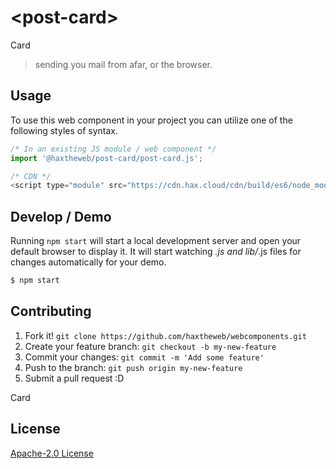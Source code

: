 # &lt;post-card&gt;

Card
> sending you mail from afar, or the browser.

## Usage
To use this web component in your project you can utilize one of the following styles of syntax.

```js
/* In an existing JS module / web component */
import '@haxtheweb/post-card/post-card.js';

/* CDN */
<script type="module" src="https://cdn.hax.cloud/cdn/build/es6/node_modules/@haxtheweb/post-card/post-card.js"></script>
```

## Develop / Demo
Running `npm start` will start a local development server and open your default browser to display it. It will start watching *.js and lib/*.js files for changes automatically for your demo.
```bash
$ npm start
```


## Contributing

1. Fork it! `git clone https://github.com/haxtheweb/webcomponents.git`
2. Create your feature branch: `git checkout -b my-new-feature`
3. Commit your changes: `git commit -m 'Add some feature'`
4. Push to the branch: `git push origin my-new-feature`
5. Submit a pull request :D

Card

## License
[Apache-2.0 License](http://opensource.org/licenses/Apache-2.0)